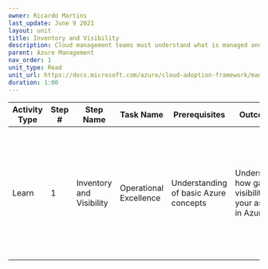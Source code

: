 ```yaml
---
owner: Ricardo Martins
last_update: June 9 2021
layout: unit
title: Inventory and Visibility
description: Cloud management teams must understand what is managed and how well those assets are operated. This article describes the different tools that provide both an inventory and visibility into the inventory's run state.
parent: Azure Management
nav_order: 1
unit_type: Read
unit_url: https://docs.microsoft.com/azure/cloud-adoption-framework/manage/azure-management-guide/inventory
duration: 1:00
---
```


Activity Type | Step # | Step Name | Task Name | Prerequisites | Outcome | Reading Docs | FTA Delivery | Other Content | Evaluation | Time |
--|--|--|--|--|--|--|--|--|--|--
Learn | 1 | Inventory and Visibility | Operational Excellence | Understanding of basic Azure concepts | Understand how gain visibility of your assets in Azure | [Inventory and visibility in Azure](https://docs.microsoft.com/azure/cloud-adoption-framework/manage/azure-management-guide/inventory) | n/a | <li>[Keep your virtual machines updated - MS Learn](https://docs.microsoft.com/learn/modules/keep-your-virtual-machines-updated/)</li><li>[Microsoft Well Architected Framework - Operational Excellence](https://docs.microsoft.com/azure/architecture/framework/devops/overview)</li> |  [Azure Well-Architected Review](https://docs.microsoft.com/assessments/) | 1 hour + review time